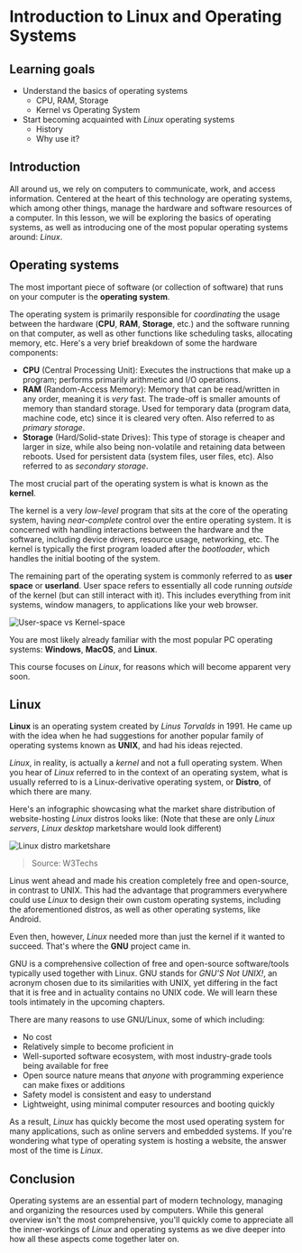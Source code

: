 # Introduction to Linux and Operating Systems

## Learning goals

- Understand the basics of operating systems
  - CPU, RAM, Storage
  - Kernel vs Operating System
- Start becoming acquainted with *Linux* operating systems
  - History
  - Why use it?

## Introduction

All around us, we rely on computers to communicate, work, and access information. Centered at the heart of this technology are operating systems, which among other things, manage the hardware and software resources of a computer. In this lesson, we will be exploring the basics of operating systems, as well as introducing one of the most popular operating systems around: *Linux*.

## Operating systems

The most important piece of software (or collection of software) that runs on your computer is the **operating system**.

The operating system is primarily responsible for *coordinating* the usage between the hardware (**CPU**, **RAM**, **Storage**, etc.) and the software running on that computer, as well as other functions like scheduling tasks, allocating memory, etc. Here's a very brief breakdown of some the hardware components:

- **CPU** (Central Processing Unit): Executes the instructions that make up a program; performs primarily arithmetic and I/O operations.
- **RAM** (Random-Access Memory): Memory that can be read/written in any order, meaning it is *very* fast. The trade-off is smaller amounts of memory than standard storage. Used for temporary data (program data, machine code, etc) since it is cleared very often. Also referred to as *primary storage*.
- **Storage** (Hard/Solid-state Drives): This type of storage is cheaper and larger in size, while also being non-volatile and retaining data between reboots. Used for persistent data (system files, user files, etc). Also referred to as *secondary storage*.

The most crucial part of the operating system is what is known as the **kernel**.

The kernel is a very *low-level* program that sits at the core of the operating system, having *near-complete* control over the entire operating system. It is concerned with handling interactions between the hardware and the software, including device drivers, resource usage, networking, etc. The kernel is typically the first program loaded after the *bootloader*, which handles the initial booting of the system.

The remaining part of the operating system is commonly referred to as **user space** or **userland**. User space refers to essentially all code running *outside* of the kernel (but can still interact with it). This includes everything from init systems, window managers, to applications like your web browser.

![User-space vs Kernel-space](https://curriculum-content.s3.amazonaws.com/6685/devops-m0-linux-overview/userspace-vs-kernelspace.png)

You are most likely already familiar with the most popular PC operating systems: **Windows**, **MacOS**, and **Linux**.

This course focuses on *Linux*, for reasons which will become apparent very soon.

## Linux

**Linux** is an operating system created by *Linus Torvalds* in 1991. He came up with the idea when he had suggestions for another popular family of operating systems known as **UNIX**, and had his ideas rejected. 

*Linux*, in reality, is actually a *kernel* and not a full operating system. When you hear of *Linux* referred to in the context of an operating system, what is usually referred to is a Linux-derivative operating system, or **Distro**, of which there are many. 

Here's an infographic showcasing what the market share distribution of website-hosting *Linux* distros looks like:
(Note that these are only *Linux servers*, *Linux desktop* marketshare would look different)

![Linux distro marketshare](https://curriculum-content.s3.amazonaws.com/6685/devops-m0-linux-overview/linux-distros.png)

> Source: W3Techs

Linus went ahead and made his creation completely free and open-source, in contrast to UNIX. This had the advantage that programmers everywhere could use *Linux* to design their own custom operating systems, including the aforementioned distros, as well as other operating systems, like Android.

Even then, however, *Linux* needed more than just the kernel if it wanted to succeed. That's where the **GNU** project came in.

GNU is a comprehensive collection of free and open-source software/tools typically used together with Linux. GNU stands for *GNU'S Not UNIX!*, an acronym chosen due to its similarities with UNIX, yet differing in the fact that it is free and in actuality contains no UNIX code.  We will learn these tools intimately in the upcoming chapters.

There are many reasons to use GNU/Linux, some of which including:

- No cost
- Relatively simple to become proficient in
- Well-suported software ecosystem, with most industry-grade tools being available for free
- Open source nature means that *anyone* with programming experience can make fixes or additions
- Safety model is consistent and easy to understand
- Lightweight, using minimal computer resources and booting quickly

As a result, *Linux* has quickly become the most used operating system for many applications, such as online servers and embedded systems. If you're wondering what type of operating system is hosting a website, the answer most of the time is *Linux*.

## Conclusion

Operating systems are an essential part of modern technology, managing and organizing the resources used by computers. While this general overview isn't the most comprehensive, you'll quickly come to appreciate all the inner-workings of *Linux* and operating systems as we dive deeper into how all these aspects come together later on.